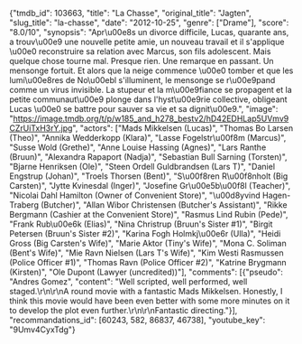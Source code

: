 {"tmdb_id": 103663, "title": "La Chasse", "original_title": "Jagten", "slug_title": "la-chasse", "date": "2012-10-25", "genre": ["Drame"], "score": "8.0/10", "synopsis": "Apr\u00e8s un divorce difficile, Lucas, quarante ans, a trouv\u00e9 une nouvelle petite amie, un nouveau travail et il s'applique \u00e0 reconstruire sa relation avec Marcus, son fils adolescent. Mais quelque chose tourne mal. Presque rien. Une remarque en passant. Un mensonge fortuit. Et alors que la neige commence \u00e0 tomber et que les lumi\u00e8res de No\u00ebl s'illuminent, le mensonge se r\u00e9pand comme un virus invisible. La stupeur et la m\u00e9fiance se propagent et la petite communaut\u00e9 plonge dans l'hyst\u00e9rie collective, obligeant Lucas \u00e0 se battre pour sauver sa vie et sa dignit\u00e9.", "image": "https://image.tmdb.org/t/p/w185_and_h278_bestv2/hD42EDHLap5UVmv9CZrUiTxH3rY.jpg", "actors": ["Mads Mikkelsen (Lucas)", "Thomas Bo Larsen (Theo)", "Annika Wedderkopp (Klara)", "Lasse Fogelstr\u00f8m (Marcus)", "Susse Wold (Grethe)", "Anne Louise Hassing (Agnes)", "Lars Ranthe (Bruun)", "Alexandra Rapaport (Nadja)", "Sebastian Bull Sarning (Torsten)", "Bjarne Henriksen (Ole)", "Steen Ordell Guldbrandsen (Lars T)", "Daniel Engstrup (Johan)", "Troels Thorsen (Bent)", "S\u00f8ren R\u00f8nholt (Big Carsten)", "Jytte Kvinesdal (Inger)", "Josefine Gr\u00e5b\u00f8l (Teacher)", "Nicolai Dahl Hamilton (Owner of Convenient Store)", "\u00d8yvind Hagen-Traberg (Butcher)", "Allan Wibor Christensen (Butcher's Assistant)", "Rikke Bergmann (Cashier at the Convenient Store)", "Rasmus Lind Rubin (Pede)", "Frank Rub\u00e6k (Elias)", "Nina Christrup (Bruun's Sister #1)", "Birgit Petersen (Bruun's Sister #2)", "Karina Fogh Holmkj\u00e6r (Ulla)", "Heidi Gross (Big Carsten's Wife)", "Marie Aktor (Tiny's Wife)", "Mona C. Soliman (Bent's Wife)", "Mie Ravn Nielsen (Lars T's Wife)", "Kim Westi Rasmussen (Police Officer #1)", "Thomas Ravn (Police Officer #2)", "Katrine Brygmann (Kirsten)", "Ole Dupont (Lawyer (uncredited))"], "comments": [{"pseudo": "Andres Gomez", "content": "Well scripted, well performed, well staged.\r\n\r\nA round movie with a fantastic Mads Mikkelsen. Honestly, I think this movie would have been even better with some more minutes on it to develop the plot even further.\r\n\r\nFantastic directing."}], "recommandations_id": [60243, 582, 86837, 46738], "youtube_key": "9Umv4CyxTdg"}